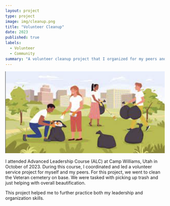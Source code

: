```yaml
---
layout: project
type: project
image: img/cleanup.png
title: "Volunteer Cleanup"
date: 2023
published: true
labels:
  - Volunteer
  - Community
summary: "A volunteer cleanup project that I organized for my peers and I."
---
```


<img class="img-fluid" src="../img/cleanup-cartoon.png">

I attended Advanced Leadership Course (ALC) at Camp Williams, Utah in October of 2023. During this course, I coordinated and led a volunteer service project for myself and my peers. For this project, we went to clean the Veteran cemetery on base. We were tasked with picking up trash and just helping with overall beautification. 

This project helped me to further practice both my leadership and organization skills.

 

